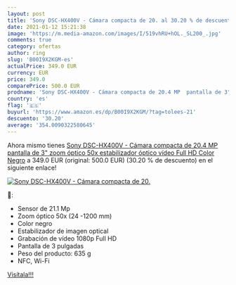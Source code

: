 ```yaml
---
layout: post
title: 'Sony DSC-HX400V - Cámara compacta de 20. al 30.20 % de descuento'
date: 2021-01-12 15:21:38
image: 'https://m.media-amazon.com/images/I/519vhRU+hOL._SL200_.jpg'
comments: true
category: ofertas
author: ring
slug: 'B00I9X2KGM-es'
actualPrice: 349.0 EUR
currency: EUR
price: 349.0
comparePrice: 500.0 EUR
prodname: 'Sony DSC-HX400V - Cámara compacta de 20.4 MP  pantalla de 3"  zoom óptico 50x  estabilizador óptico  vídeo Full HD   Color Negro'
country: 'es'
flag: '🇪🇸'
buyurl: 'https://www.amazon.es/dp/B00I9X2KGM/?tag=tolees-21'
descuento: '30.20'
average: '354.0090322580645'
---
```


Ahora mismo tienes [Sony DSC-HX400V - Cámara compacta de 20.4 MP  pantalla de 3"  zoom óptico 50x  estabilizador óptico  vídeo Full HD   Color Negro](https://www.amazon.es/dp/B00I9X2KGM/?tag=tolees-21) a 349.0 EUR (original: 500.0 EUR) (30.20 %  de descuento) en el siguiente enlace!

[![Sony DSC-HX400V - Cámara compacta de 20.](https://m.media-amazon.com/images/I/519vhRU+hOL._SL200_.jpg)](https://www.amazon.es/dp/B00I9X2KGM/?tag=tolees-21)

🔎:

- Sensor de 21.1 Mp
- Zoom óptico 50x (24 -1200 mm)
- Color negro
- Estabilizador de imagen optical
- Grabación de vídeo 1080p Full HD
- Pantalla de 3 pulgadas
- Peso del producto: 635 g
- NFC, Wi-Fi

[Visítala!!!](https://www.amazon.es/dp/B00I9X2KGM/?tag=tolees-21)

